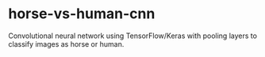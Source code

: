 # horse-vs-human-cnn
Convolutional neural network using TensorFlow/Keras with pooling layers to classify images as horse or human.
